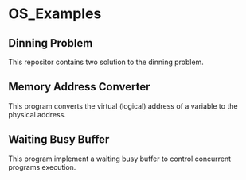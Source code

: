 # OS_Examples

## Dinning Problem

This repositor contains two solution to the dinning problem.

## Memory Address Converter

This program converts the virtual (logical) address of a variable to the physical address.

## Waiting Busy Buffer

This program implement a waiting busy buffer to control concurrent programs execution.
